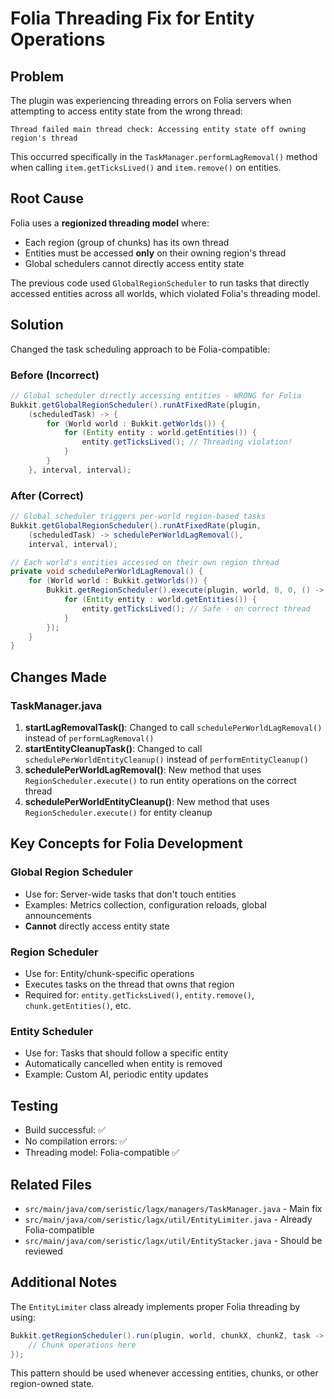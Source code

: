 # Folia Threading Fix for Entity Operations

## Problem

The plugin was experiencing threading errors on Folia servers when attempting to access entity state from the wrong thread:

```
Thread failed main thread check: Accessing entity state off owning region's thread
```

This occurred specifically in the `TaskManager.performLagRemoval()` method when calling `item.getTicksLived()` and `item.remove()` on entities.

## Root Cause

Folia uses a **regionized threading model** where:

- Each region (group of chunks) has its own thread
- Entities must be accessed **only** on their owning region's thread
- Global schedulers cannot directly access entity state

The previous code used `GlobalRegionScheduler` to run tasks that directly accessed entities across all worlds, which violated Folia's threading model.

## Solution

Changed the task scheduling approach to be Folia-compatible:

### Before (Incorrect)

```java
// Global scheduler directly accessing entities - WRONG for Folia
Bukkit.getGlobalRegionScheduler().runAtFixedRate(plugin,
    (scheduledTask) -> {
        for (World world : Bukkit.getWorlds()) {
            for (Entity entity : world.getEntities()) {
                entity.getTicksLived(); // Threading violation!
            }
        }
    }, interval, interval);
```

### After (Correct)

```java
// Global scheduler triggers per-world region-based tasks
Bukkit.getGlobalRegionScheduler().runAtFixedRate(plugin,
    (scheduledTask) -> schedulePerWorldLagRemoval(),
    interval, interval);

// Each world's entities accessed on their own region thread
private void schedulePerWorldLagRemoval() {
    for (World world : Bukkit.getWorlds()) {
        Bukkit.getRegionScheduler().execute(plugin, world, 0, 0, () -> {
            for (Entity entity : world.getEntities()) {
                entity.getTicksLived(); // Safe - on correct thread
            }
        });
    }
}
```

## Changes Made

### TaskManager.java

1. **startLagRemovalTask()**: Changed to call `schedulePerWorldLagRemoval()` instead of `performLagRemoval()`
2. **startEntityCleanupTask()**: Changed to call `schedulePerWorldEntityCleanup()` instead of `performEntityCleanup()`
3. **schedulePerWorldLagRemoval()**: New method that uses `RegionScheduler.execute()` to run entity operations on the correct thread
4. **schedulePerWorldEntityCleanup()**: New method that uses `RegionScheduler.execute()` for entity cleanup

## Key Concepts for Folia Development

### Global Region Scheduler

- Use for: Server-wide tasks that don't touch entities
- Examples: Metrics collection, configuration reloads, global announcements
- **Cannot** directly access entity state

### Region Scheduler

- Use for: Entity/chunk-specific operations
- Executes tasks on the thread that owns that region
- Required for: `entity.getTicksLived()`, `entity.remove()`, `chunk.getEntities()`, etc.

### Entity Scheduler

- Use for: Tasks that should follow a specific entity
- Automatically cancelled when entity is removed
- Example: Custom AI, periodic entity updates

## Testing

- Build successful: ✅
- No compilation errors: ✅
- Threading model: Folia-compatible ✅

## Related Files

- `src/main/java/com/seristic/lagx/managers/TaskManager.java` - Main fix
- `src/main/java/com/seristic/lagx/util/EntityLimiter.java` - Already Folia-compatible
- `src/main/java/com/seristic/lagx/util/EntityStacker.java` - Should be reviewed

## Additional Notes

The `EntityLimiter` class already implements proper Folia threading by using:

```java
Bukkit.getRegionScheduler().run(plugin, world, chunkX, chunkZ, task -> {
    // Chunk operations here
});
```

This pattern should be used whenever accessing entities, chunks, or other region-owned state.
